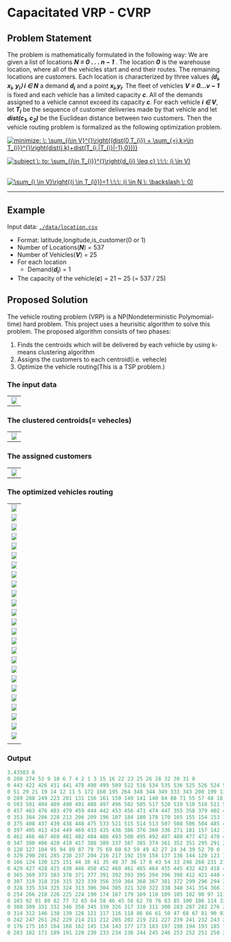# Capacitated VRP - CVRP

## Problem Statement

The problem is mathematically formulated in the following way: We are given a list of locations *__N = 0 . . . n − 1__* . The location *__0__* is the warehouse location, where all of the vehicles start and end their routes. The remaining locations are customers. Each location is characterized by three values *__⟨d<sub>i</sub>, x<sub>i</sub>, y<sub>i</sub>⟩ i ∈ N__* a demand *__d<sub>i</sub>__* and a point *__x<sub>i</sub>,y<sub>i</sub>__*. The fleet of vehicles *__V = 0...v − 1__* is fixed and each vehicle has a limited capacity *__c__*. All of the demands assigned to a vehicle cannot exceed its capacity *__c__*. For each vehicle *__i ∈ V__*, let *__T<sub>i</sub>__* be the sequence of customer deliveries made by that vehicle and let *__dist(c<sub>1</sub>, c<sub>2</sub>)__* be the Euclidean distance between two customers. Then the vehicle routing problem is formalized as the following optimization problem.

<a href="https://www.codecogs.com/eqnedit.php?latex=minimize:&space;\:&space;\sum_{i\in&space;V}^{}\right{(dist(0,T_{i})&space;&plus;&space;\sum_{<j,k>\in&space;T_{i}}^{}\right{dist(j,k)&plus;dist(T_{i,|T_{i}|-1},0}))}" target="_blank"><img src="https://latex.codecogs.com/gif.latex?minimize:&space;\:&space;\sum_{i\in&space;V}^{}\right{(dist(0,T_{i})&space;&plus;&space;\sum_{<j,k>\in&space;T_{i}}^{}\right{dist(j,k)&plus;dist(T_{i,|T_{i}|-1},0}))}" title="minimize: \: \sum_{i\in V}^{}\right{(dist(0,T_{i}) + \sum_{<j,k>\in T_{i}}^{}\right{dist(j,k)+dist(T_{i,|T_{i}|-1},0}))}" /></a>

<a href="https://www.codecogs.com/eqnedit.php?latex=subject&space;\:&space;to:&space;\sum_{j\in&space;T_{i}}^{}\right{d_{j}&space;\leq&space;c}&space;\:\:\:&space;(i&space;\in&space;V)" target="_blank"><img src="https://latex.codecogs.com/gif.latex?subject&space;\:&space;to:&space;\sum_{j\in&space;T_{i}}^{}\right{d_{j}&space;\leq&space;c}&space;\:\:\:&space;(i&space;\in&space;V)" title="subject \: to: \sum_{j\in T_{i}}^{}\right{d_{j} \leq c} \:\:\: (i \in V)" /></a>

&nbsp;&nbsp;&nbsp;&nbsp;&nbsp;&nbsp;&nbsp;&nbsp;&nbsp;&nbsp;&nbsp;&nbsp;&nbsp;&nbsp;&nbsp;&nbsp;&nbsp;&nbsp;&nbsp;&nbsp;<a href="https://www.codecogs.com/eqnedit.php?latex=\sum_{i&space;\in&space;V}\right{(j&space;\in&space;T_{i}})=1&space;\:\:\:&space;(j&space;\in&space;N&space;\:&space;\backslash&space;\:&space;0)" target="_blank"><img src="https://latex.codecogs.com/gif.latex?\sum_{i&space;\in&space;V}\right{(j&space;\in&space;T_{i}})=1&space;\:\:\:&space;(j&space;\in&space;N&space;\:&space;\backslash&space;\:&space;0)" title="\sum_{i \in V}\right{(j \in T_{i}})=1 \:\:\: (j \in N \: \backslash \: 0)" /></a>

--------------------------------------------------------------------------------

## Example
Input data: [`./data/location.csv`](./data/locations.csv)
* Format: latitude,longitude,is_customer(0 or 1)
* Number of Locations(*__N__*) = 537
* Number of Vehicles(*__V__*) = 25
* For each location
  * Demand(*__d<sub>i</sub>__*) = 1
* The capacity of the vehicle(*__c__*) = 21 ~ 25 (= 537 / 25)

## Proposed Solution
The vehicle routing problem (VRP) is a NP(Nondeterministic Polymomial-time) hard problem.
This project uses a heurisitic algorithm to solve this problem. The proposed algorithm consists of two phases:
1. Finds the centroids which will be delivered by each vehicle by using k-means clustering algorithm
2. Assigns the customers to each centroid(i.e. vehecle)
3. Optimize the vehicle routing(This is a TSP problem.)

### The input data
<table style="vertical-align:middle; text-align:center; border-collapse:collapse;">
<tr>
<td style="border:none"><img src="./images/figure_01_input.png" style="height:auto; max-width:80%;"></td>
</tr>
</table>
 
### The clustered centroids(= vehecles)
<table style="vertical-align:middle; text-align:center; border-collapse:collapse;">
<tr>
<td style="border:none"><img src="./images/figure_02_clustered_centroids.png" style="height:auto; max-width:80%;"></td>
</tr>
</table>

### The assigned customers
<table style="vertical-align:middle; text-align:center; border-collapse:collapse;">
<tr>
<td style="border:none"><img src="./images/figure_03_assigned_customers.png" style="height:auto; max-width:80%;"></td>
</tr>
</table>

### The optimized vehicles routing
<table style="vertical-align:middle; text-align:center; border-collapse:collapse;">
<tr>
<td style="border:none"><img src="./images/figure_04_vehicle_01.png" style="height:auto; max-width:80%;"></td>
</tr>
<tr>
<td style="border:none"><img src="./images/figure_04_vehicle_02.png" style="height:auto; max-width:80%;"></td>
</tr>
<tr>
<td style="border:none"><img src="./images/figure_04_vehicle_03.png" style="height:auto; max-width:80%;"></td>
</tr>
<tr>
<td style="border:none"><img src="./images/figure_04_vehicle_04.png" style="height:auto; max-width:80%;"></td>
</tr>
<tr>
<td style="border:none"><img src="./images/figure_04_vehicle_05.png" style="height:auto; max-width:80%;"></td>
</tr>
<tr>
<td style="border:none"><img src="./images/figure_04_vehicle_06.png" style="height:auto; max-width:80%;"></td>
</tr>
<tr>
<td style="border:none"><img src="./images/figure_04_vehicle_07.png" style="height:auto; max-width:80%;"></td>
</tr>
<tr>
<td style="border:none"><img src="./images/figure_04_vehicle_08.png" style="height:auto; max-width:80%;"></td>
</tr>
<tr>
<td style="border:none"><img src="./images/figure_04_vehicle_09.png" style="height:auto; max-width:80%;"></td>
</tr>
<tr>
<td style="border:none"><img src="./images/figure_04_vehicle_10.png" style="height:auto; max-width:80%;"></td>
</tr>
<tr>
<td style="border:none"><img src="./images/figure_04_vehicle_11.png" style="height:auto; max-width:80%;"></td>
</tr>
<tr>
<td style="border:none"><img src="./images/figure_04_vehicle_12.png" style="height:auto; max-width:80%;"></td>
</tr>
<tr>
<td style="border:none"><img src="./images/figure_04_vehicle_13.png" style="height:auto; max-width:80%;"></td>
</tr>
<tr>
<td style="border:none"><img src="./images/figure_04_vehicle_14.png" style="height:auto; max-width:80%;"></td>
</tr>
<tr>
<td style="border:none"><img src="./images/figure_04_vehicle_15.png" style="height:auto; max-width:80%;"></td>
</tr>
<tr>
<td style="border:none"><img src="./images/figure_04_vehicle_16.png" style="height:auto; max-width:80%;"></td>
</tr>
<tr>
<td style="border:none"><img src="./images/figure_04_vehicle_17.png" style="height:auto; max-width:80%;"></td>
</tr>
<tr>
<td style="border:none"><img src="./images/figure_04_vehicle_18.png" style="height:auto; max-width:80%;"></td>
</tr>
<tr>
<td style="border:none"><img src="./images/figure_04_vehicle_19.png" style="height:auto; max-width:80%;"></td>
</tr>
<tr>
<td style="border:none"><img src="./images/figure_04_vehicle_20.png" style="height:auto; max-width:80%;"></td>
</tr>
<tr>
<td style="border:none"><img src="./images/figure_04_vehicle_21.png" style="height:auto; max-width:80%;"></td>
</tr>
<tr>
<td style="border:none"><img src="./images/figure_04_vehicle_22.png" style="height:auto; max-width:80%;"></td>
</tr>
<tr>
<td style="border:none"><img src="./images/figure_04_vehicle_23.png" style="height:auto; max-width:80%;"></td>
</tr>
<tr>
<td style="border:none"><img src="./images/figure_04_vehicle_24.png" style="height:auto; max-width:80%;"></td>
</tr>
<tr>
<td style="border:none"><img src="./images/figure_04_vehicle_25.png" style="height:auto; max-width:80%;"></td>
</tr>
<tr>
<td style="border:none"><img src="" style="height:auto; max-width:80%;"></td>
</tr>
</table>
</nobr></center></div>

### Output
```python
3.43503 0
0 208 274 53 9 10 6 7 4 2 1 3 15 16 22 23 25 26 28 32 30 31 0
0 443 422 426 431 441 478 498 499 509 522 516 534 535 536 525 526 524 528 529 530 527 0
0 51 29 21 19 14 12 11 5 172 160 195 264 348 344 349 333 343 200 199 132 222 0
0 289 288 249 223 201 131 156 161 150 149 141 140 84 88 71 55 57 48 18 20 13 0
0 503 501 494 489 490 491 488 497 496 502 505 517 520 519 510 518 511 512 523 531 532 0
0 457 463 476 483 479 459 444 442 453 456 471 474 447 355 358 379 402 401 390 400 404 0
0 353 384 286 228 213 206 209 196 187 184 180 178 170 165 155 154 153 152 112 101 73 0
0 375 408 437 439 438 448 475 533 521 515 514 513 507 508 506 504 485 473 458 451 424 0
0 397 405 413 434 449 469 433 435 436 386 376 360 336 271 181 157 142 133 129 119 74 0
0 462 466 467 468 481 482 484 486 493 500 495 492 487 480 477 472 470 414 415 407 454 0
0 347 380 406 420 419 417 388 389 337 387 385 374 361 352 351 295 291 255 215 235 270 0
0 128 127 104 95 94 89 87 79 75 69 60 63 59 49 42 27 24 34 39 52 70 0
0 329 290 281 285 238 237 204 216 217 192 159 158 137 136 144 120 123 122 107 108 96 0
0 166 124 130 125 151 44 38 41 35 40 37 36 17 8 43 54 33 248 268 231 210 0
0 429 427 428 425 430 446 450 452 460 461 465 464 455 445 432 423 418 410 409 399 363 0
0 365 369 373 383 378 371 377 391 392 393 395 394 396 398 412 421 440 416 411 403 382 0
0 307 319 318 316 315 323 339 356 359 364 368 367 381 372 299 296 294 292 279 278 265 0
0 328 335 334 325 324 313 306 304 305 321 320 322 338 340 341 354 366 370 362 342 357 0
0 254 266 218 226 225 224 190 174 167 179 169 110 109 105 102 98 97 111 113 147 148 0
0 103 92 91 80 82 77 72 65 64 58 46 45 56 62 78 76 83 85 100 106 114 327 0
0 308 309 331 332 346 350 345 330 326 317 310 311 300 283 287 282 276 263 267 273 303 302 293 0
0 314 312 146 138 139 126 121 117 116 118 86 66 61 50 47 68 67 81 90 93 99 115 135 0
0 242 247 261 262 229 214 211 212 205 202 219 221 227 239 241 232 243 258 259 260 272 297 284 0
0 176 175 163 164 168 162 145 134 143 177 173 183 197 198 194 193 185 186 188 207 240 298 301 0
0 203 182 171 189 191 220 230 233 234 236 244 245 246 253 252 251 250 277 280 275 269 257 256 0
```
